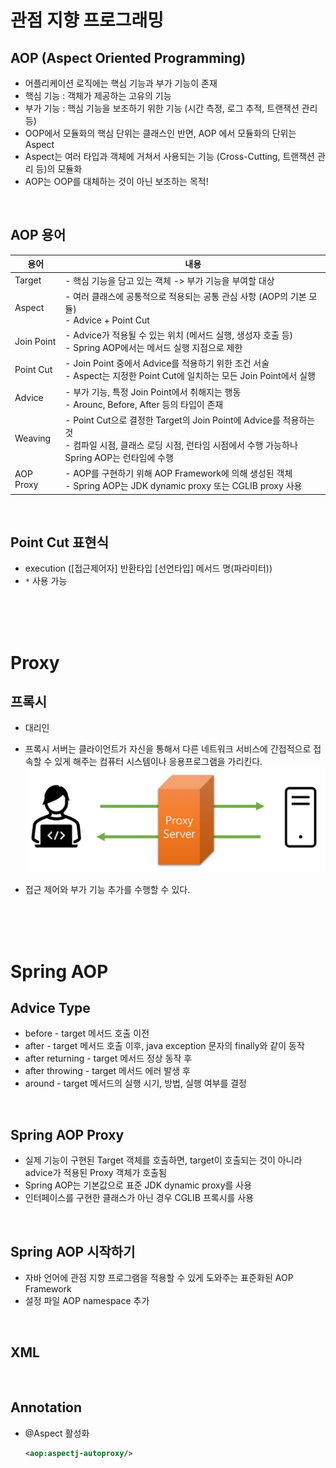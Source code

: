 # 관점 지향 프로그래밍

## AOP (Aspect Oriented Programming)

- 어플리케이션 로직에는 핵심 기능과 부가 기능이 존재
- 핵심 기능 : 객체가 제공하는 고유의 기능
- 부가 기능 : 핵심 기능을 보조하기 위한 기능 (시간 측정, 로그 추적, 트랜잭션 관리 등)
- OOP에서 모듈화의 핵심 단위는 클래스인 반면, AOP 에서 모듈화의 단위는 Aspect
- Aspect는 여러 타입과 객체에 거쳐서 사용되는 기능 (Cross-Cutting, 트랜잭션 관리 등)의 모듈화
- AOP는 OOP를 대체하는 것이 아닌 보조하는 목적!

<br>

## AOP 용어

| 용어 | 내용 |
| --- | --- |
| Target | - 핵심 기능을 담고 있는 객체 -> 부가 기능을 부여할 대상 |
| Aspect | - 여러 클래스에 공통적으로 적용되는 공통 관심 사항 (AOP의 기본 모듈) <br> - Advice + Point Cut |
| Join Point | - Advice가 적용될 수 있는 위치 (메서드 실행, 생성자 호출 등) <br> - Spring AOP에서는 메서드 실행 지점으로 제한 |
| Point Cut | - Join Point 중에서 Advice를 적용하기 위한 조건 서술 <br> - Aspect는 지정한 Point Cut에 일치하는 모든 Join Point에서 실행 |
| Advice | - 부가 기능, 특정 Join Point에서 취해지는 행동 <br> - Arounc, Before, After 등의 타입이 존재 |
| Weaving | - Point Cut으로 결정한 Target의 Join Point에 Advice를 적용하는 것 <br> - 컴파일 시점, 클래스 로딩 시점, 런타임 시점에서 수행 가능하나 Spring AOP는 런타임에 수행 |
| AOP Proxy | - AOP를 구현하기 위해 AOP Framework에 의해 생성된 객체 <br> - Spring AOP는 JDK dynamic proxy 또는 CGLIB proxy 사용 |
<br>


## Point Cut 표현식

- execution ([접근제어자] 반환타입 [선언타입] 메서드 명(파라미터))
- `*` 사용 가능



<br>
<br>
<br>



# Proxy

## 프록시

- 대리인
- 프록시 서버는 클라이언트가 자신을 통해서 다른 네트워크 서비스에 간접적으로 접속할 수 있게 해주는 컴퓨터 시스템이나 응용프로그램을 가리킨다.
![](/img/프록시.png)


- 접근 제어와 부가 기능 추가를 수행할 수 있다.


<br>
<br>
<br>



# Spring AOP

## Advice Type

- before - target 메서드 호출 이전
- after - target 메서드 호출 이후, java exception 문자의 finally와 같이 동작
- after returning - target 메서드 정상 동작 후
- after throwing - target 메서드 에러 발생 후
- around - target 메서드의 실행 시기, 방법, 실행 여부를 결정

<br>

## Spring AOP Proxy

- 실제 기능이 구현된 Target 객체를 호출하면, target이 호출되는 것이 아니라 advice가 적용된 Proxy 객체가 호출됨
- Spring AOP는 기본값으로 표준 JDK dynamic proxy를 사용
- 인터페이스를 구현한 클래스가 아닌 경우 CGLIB 프록시를 사용

<br>

## Spring AOP 시작하기

- 자바 언어에 관점 지향 프로그램을 적용할 수 있게 도와주는 표준화된 AOP Framework
- 설정 파일 AOP namespace 추가

<br>

## XML

<br>

## Annotation

- @Aspect 활성화
  ```xml
  <aop:aspectj-autoproxy/>
  ```